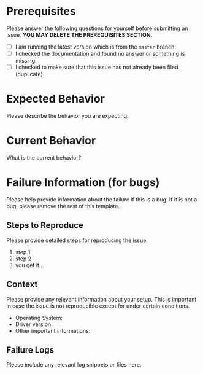 # Prerequisites

Please answer the following questions for yourself before submitting an issue. **YOU MAY DELETE THE PREREQUISITES SECTION.**

- [ ] I am running the latest version which is from the `master` branch.
- [ ] I checked the documentation and found no answer or something is missing.
- [ ] I checked to make sure that this issue has not already been filed (duplicate).

# Expected Behavior

Please describe the behavior you are expecting.

# Current Behavior

What is the current behavior?

# Failure Information (for bugs)

Please help provide information about the failure if this is a bug. If it is not a bug, please remove the rest of this template.

## Steps to Reproduce

Please provide detailed steps for reproducing the issue.

1. step 1
2. step 2
3. you get it...

## Context

Please provide any relevant information about your setup. This is important in case the issue is not reproducible except for under certain conditions.

* Operating System:
* Driver version:
* Other important informations:

## Failure Logs

Please include any relevant log snippets or files here.